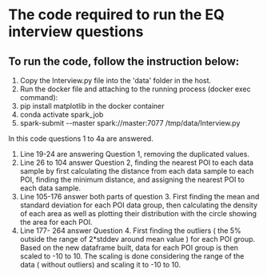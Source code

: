 # The code required to run the EQ interview questions

## To run the code, follow the instruction below:
1) Copy the Interview.py file into the 'data' folder in the host.
2) Run the docker file and attaching to the running process (docker exec command):
3) pip install matplotlib in the docker container
4) conda activate spark_job 
5) spark-submit --master spark://master:7077 /tmp/data/Interview.py


In this code questions 1 to 4a are answered. 
1) Line 19-24 are answering Question 1, removing the duplicated values.
2) Line 26 to 104 answer Question 2, finding the nearest POI to each data sample by first calculating the distance from each data sample to each POI, finding the minimum distance, and assigning the nearest POI to each data sample.
3) Line 105-176 answer both parts of question 3. First finding the mean and standard deviation for each POI data group, then calculating the density of each area as well as plotting their distribution with the circle showing the area for each POI. 
4) Line 177- 264 answer Question 4. First finding the outliers ( the 5% outside the range of 2*stddev around mean value ) for each POI group. Based on the new dataframe built, data for each POI group is then scaled to -10 to 10. The scaling is done considering the range of the data ( without outliers) and scaling it to -10 to 10. 
